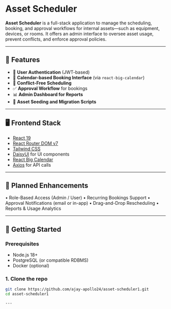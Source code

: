 # Asset Scheduler

**Asset Scheduler** is a full-stack application to manage the scheduling, booking, and approval workflows for internal assets—such as equipment, devices, or rooms. It offers an admin interface to oversee asset usage, prevent conflicts, and enforce approval policies.

---

## 🔧 Features

- 🔐 **User Authentication** (JWT-based)
- 📆 **Calendar-based Booking Interface** (via `react-big-calendar`)
- 🚫 **Conflict-Free Scheduling**
- ✅ **Approval Workflow** for bookings
- 📊 **Admin Dashboard for Reports**
- 🔄 **Asset Seeding and Migration Scripts**

---

## 🖥️ Frontend Stack

- [React 19](https://react.dev/)
- [React Router DOM v7](https://reactrouter.com/)
- [Tailwind CSS](https://tailwindcss.com/)
- [DaisyUI](https://daisyui.com/) for UI components
- [React Big Calendar](https://github.com/jquense/react-big-calendar)
- [Axios](https://axios-http.com/) for API calls

---

## 📌 Planned Enhancements
•	Role-Based Access (Admin / User)
•	Recurring Bookings Support
•	Approval Notifications (email or in-app)
•	Drag-and-Drop Rescheduling
•	Reports & Usage Analytics


---
## 🚀 Getting Started

### Prerequisites
- Node.js 18+
- PostgreSQL (or compatible RDBMS)
- Docker (optional)

### 1. Clone the repo

```bash
git clone https://github.com/ajay-apollo24/asset-scheduler1.git
cd asset-scheduler1

---


